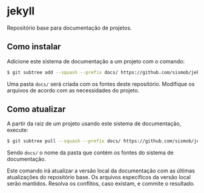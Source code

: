 # jekyll

Repositório base para documentação de projetos.

## Como instalar

Adicione este sistema de documentação a um projeto com o comando:

```sh
$ git subtree add --squash --prefix docs/ https://github.com/sismob/jekyll master
```

Uma pasta `docs/` será criada com os fontes deste repositório. Modifique os arquivos de acordo com as necessidades do projeto.

## Como atualizar

A partir da raiz de um projeto usando este sistema de documentação, execute:

```sh
$ git subtree pull --squash --prefix docs/ https://github.com/sismob/jekyll master
```

Sendo `docs/` o nome da pasta que contém os fontes do sistema de documentação.

Este comando irá atualizar a versão local da documentação com as últimas atualizações do repositório base. Os arquivos específicos da versão local serão mantidos. Resolva os conflitos, caso existam, e commite o resultado.

